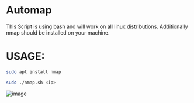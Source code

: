 # Automap

This Script is using bash and will work on all linux distributions.
Additionally nmap should be installed on your machine.

# USAGE:

```bash
sudo apt install nmap
```

```bash
sudo ./nmap.sh <ip>
```

![image](https://github.com/BeastsDen/automap/assets/116090260/9017563d-23f4-43fa-bc6d-a3b68dff7f4b)
